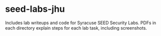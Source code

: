 # seed-labs-jhu
Includes lab writeups and code for Syracuse SEED Security Labs.
PDFs in each directory explain steps for each lab task, including screenshots.
